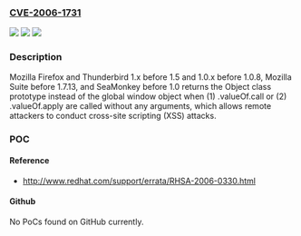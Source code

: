 ### [CVE-2006-1731](https://cve.mitre.org/cgi-bin/cvename.cgi?name=CVE-2006-1731)
![](https://img.shields.io/static/v1?label=Product&message=n%2Fa&color=blue)
![](https://img.shields.io/static/v1?label=Version&message=n%2Fa&color=blue)
![](https://img.shields.io/static/v1?label=Vulnerability&message=n%2Fa&color=brighgreen)

### Description

Mozilla Firefox and Thunderbird 1.x before 1.5 and 1.0.x before 1.0.8, Mozilla Suite before 1.7.13, and SeaMonkey before 1.0 returns the Object class prototype instead of the global window object when (1) .valueOf.call or (2) .valueOf.apply are called without any arguments, which allows remote attackers to conduct cross-site scripting (XSS) attacks.

### POC

#### Reference
- http://www.redhat.com/support/errata/RHSA-2006-0330.html

#### Github
No PoCs found on GitHub currently.


